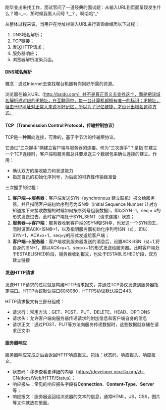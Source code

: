 刚毕业出来找工作，面试官问了一道经典的面试题：从输入URL到页面呈现发生什么？嗯~_~，那时候我黑人问号  ?__?  ，啊哈哈^_^

从整体过程来说，当用户在地址栏输入URL进行查询会经历以下过程：

1. DNS域名解析；
2. TCP链接；
3. 发送HTTP请求；
4. 服务器响应；
5. 浏览器解析渲染页面。

#### DNS域名解析

概念：通过Internet去查找哪台机器有你刚好所需的资源。

浏览器在输入URL（http://baidu.com）并不是真正意义去查找这个，而是把该域名解析成对应的IP地址，在互联网中，每一台计算机都拥有唯一的标识：IP地址，但由于IP地址对正常人来说不好记忆，所以为了记忆便捷，才设计出域名这种方式。

#### TCP（Transmission Control Protocol，传输控制协议）

TCP是一种面向连接，可靠的，基于字节流的传输层协议。

它通过“三次握手”俩建立客户端与服务器的连接。何为“三次握手”？是指 在建立一个TCP连接时，客户端和服务器总共要发送三个数据包来确认连接的建立。作用：

- 确认双方的接收能力和发送能力
- 指定自己的初始化序列号，为后面的可靠性传输做准备

三次握手的过程：

1. **客户端-->服务器**：客户端发送SYN（synchronous 建立联机）报文给服务器，并且指明客户端初始序列号为ISN©（Initial Sequence Number  让对方知道接下来接收数据的时候如何按序列号组装数据），即以SYN=1，seq = x的形式发送过去，此时客户端处于SYN_SENT（请求连接）状态；
2. **服务器-->客户端**：服务器收到客户端的SYN和ISN©，也发送一个SYN回去，同时设置ACK=ISN©+1，以及指明服务器初始化序列号ISN（s），即以SYN=1，ACK=x+1，seq=y的形式发送给客户端；
3. **客户端-->服务器**：客户端收到服务器发送的消息后，设置ACK=ISN（s)+1,将自身的ISN+1，即以ACK=y+1，seq=x+1的形式发送给服务器。此时客户端处于ESTABLISHED阶段，服务器收到报文，也处于ESTABLISHED阶段，双方建立链接

#### 发送HTTP请求

发送HTTP请求的过程就是构建HTTP请求报文，并通过TCP协议发送到服务器指定端口。HTTP协议默认端口80/8080，HTTPS协议默认端口443.

HTTP请求报文有三部分组成：

- 请求行：常用方法：GET、POST、PUT、DELETE、HEAD、OPTIONS
- 请求头：允许客户端向服务器传递请求的附加信息和客户端自身的信息
- 请求正文：通过POST、PUT等方法向服务传递数据时，这些数据就存储在请求正文中

#### 服务器响应

服务器响应完成之后会返回HTTP响应报文。包括：状态码、响应报头、响应报文。

- 状态码：移步查看更详细的内容（https://developer.mozilla.org/zh-CN/docs/Web/HTTP/Status）；
- 响应报头：常见的响应报头字段有**Connection**、**Content-Type**、**Server**等；
- 响应报文：服务器返回给浏览器的文本的信息，通常HTML，JS，CSS，图片等文件就放在里面。



